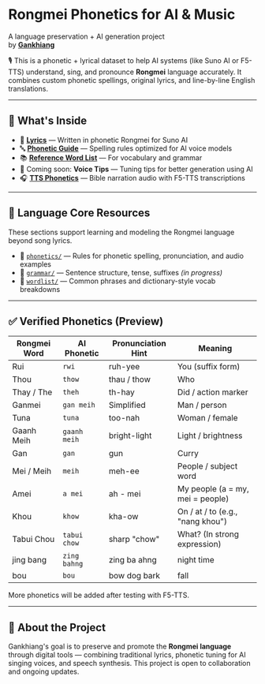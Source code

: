 # Rongmei Phonetics for AI & Music  
A language preservation + AI generation project  
by **[Gankhiang](https://www.youtube.com/@Gankhiang)**

🎙️ This is a phonetic + lyrical dataset to help AI systems (like Suno AI or F5-TTS) understand, sing, and pronounce **Rongmei** language accurately. It combines custom phonetic spellings, original lyrics, and line-by-line English translations.

---

## 📁 What's Inside

- 🎵 [**Lyrics**](songs/) — Written in phonetic Rongmei for Suno AI  
- 🔤 [**Phonetic Guide**](phonetic-guide.md) — Spelling rules optimized for AI voice models  
- 📚 [**Reference Word List**](reference/word-list.md) — For vocabulary and grammar  
- 🧠 Coming soon: **Voice Tips** — Tuning tips for better generation using AI  
- 🎧 [**TTS Phonetics**](tts-phonetics/) — Bible narration audio with F5-TTS transcriptions  

---

## 📂 Language Core Resources

These sections support learning and modeling the Rongmei language beyond song lyrics.

- 📌 [`phonetics/`](phonetics/) — Rules for phonetic spelling, pronunciation, and audio examples  
- 🧠 [`grammar/`](grammar/) — Sentence structure, tense, suffixes *(in progress)*  
- 📓 [`wordlist/`](wordlist/) — Common phrases and dictionary-style vocab breakdowns  

---

## ✅ Verified Phonetics (Preview)

| Rongmei Word | AI Phonetic | Pronunciation Hint | Meaning |
|--------------|-------------|--------------------|---------|
| Rui          | `rwi`       | ruh-yee            | You (suffix form) |
| Thou         | `thow`      | thau / thow        | Who |
| Thay / The   | `theh`      | th-hay             | Did / action marker |
| Ganmei       | `gan meih`  | Simplified         | Man / person |
| Tuna         | `tuna`      | too-nah            | Woman / female |
| Gaanh Meih   | `gaanh meih`| bright-light       | Light / brightness |
| Gan          | `gan`       | gun                | Curry |
| Mei / Meih   | `meih`      | meh-ee             | People / subject word |
| Amei         | `a mei`     | ah - mei           | My people (a = my, mei = people) |
| Khou         | `khow`      | kha-ow             | On / at / to (e.g., "nang khou") |
| Tabui Chou   | `tabui chow`| sharp "chow"       | What? (In strong expression) |
| jing bang    | `zing bahng`| zing ba ahng       | night time |
| bou          | `bou`       | bow  dog bark      | fall       |

More phonetics will be added after testing with F5-TTS.

---

## 📌 About the Project

Gankhiang's goal is to preserve and promote the **Rongmei language** through digital tools — combining traditional lyrics, phonetic tuning for AI singing voices, and speech synthesis. This project is open to collaboration and ongoing updates.
